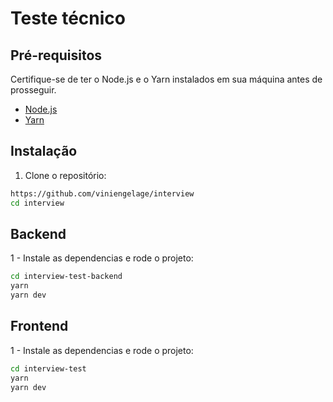 # Teste técnico


## Pré-requisitos

Certifique-se de ter o Node.js e o Yarn instalados em sua máquina antes de prosseguir.

- [Node.js](https://nodejs.org/)
- [Yarn](https://yarnpkg.com/)

## Instalação

1. Clone o repositório:

```bash
https://github.com/viniengelage/interview
cd interview
```

## Backend

1 - Instale as dependencias e rode o projeto:

```bash
cd interview-test-backend
yarn
yarn dev
```

## Frontend

1 - Instale as dependencias e rode o projeto:

```bash
cd interview-test
yarn
yarn dev
```

